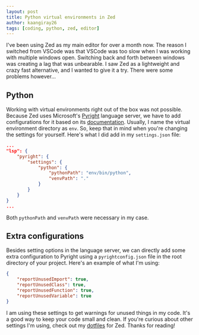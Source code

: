 ```yaml
---
layout: post
title: Python virtual environments in Zed
author: kaangiray26
tags: [coding, python, zed, editor]
---
```


I've been using Zed as my main editor for over a month now. The reason I switched from VSCode was that VSCode was too slow when I was working with multiple windows open. Switching back and forth between windows was creating a lag that was unbearable. I saw Zed as a lightweight and crazy fast alternative, and I wanted to give it a try. There were some problems however...

## Python
Working with virtual environments right out of the box was not possible. Because Zed uses Microsoft's [Pyright](https://github.com/microsoft/pyright) language server, we have to add configurations for it based on its [documentation](https://microsoft.github.io/pyright/#/configuration). Usually, I name the virtual environment directory as `env`. So, keep that in mind when you're changing the settings for yourself. Here's what I did add in my `settings.json` file:

```json
...
"lsp": {
    "pyright": {
        "settings": {
            "python": {
                "pythonPath": "env/bin/python",
                "venvPath": "."
            }
        }
    }
}
...
```

Both `pythonPath` and `venvPath` were necessary in my case.

## Extra configurations
Besides setting options in the language server, we can directly add some extra configuration to Pyright using a `pyrightconfig.json` file in the root directory of your project. Here's an example of what I'm using:

```json
{
    "reportUnusedImport": true,
    "reportUnusedClass": true,
    "reportUnusedFunction": true,
    "reportUnusedVariable": true
}
```

I am using these settings to get warnings for unused things in my code. It's a good way to keep your code small and clean. If you're curious about other settings I'm using, check out my [dotfiles](https://github.com/kaangiray26/dotfiles/tree/main/zed) for Zed. Thanks for reading!